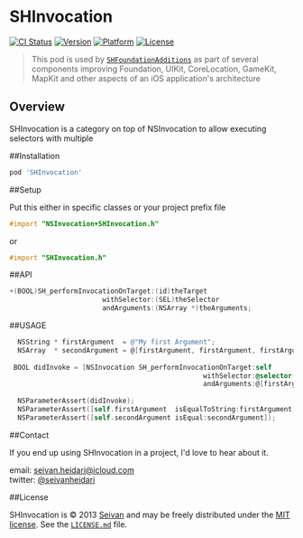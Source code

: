 # SHInvocation

[![CI Status](https://img.shields.io/travis/seivan/SHInvocation.svg?style=flat)](https://travis-ci.org/seivan/SHInvocation)
[![Version](https://img.shields.io/cocoapods/v/SHInvocation.svg?style=flat)](http://cocoadocs.org/docsets/SHInvocation)
[![Platform](https://img.shields.io/cocoapods/p/SHInvocation.svg?style=flat)](http://cocoadocs.org/docsets/SHInvocation)
[![License](https://img.shields.io/cocoapods/l/SHInvocation.svg?style=flat)](http://cocoadocs.org/docsets/SHInvocation)

> This pod is used by [`SHFoundationAdditions`](https://github.com/seivan/SHFoundationAdditions) as part of several components improving Foundation, UIKit, CoreLocation, GameKit, MapKit and other aspects of an iOS application's architecture

Overview
--------

SHInvocation is a category on top of NSInvocation to allow executing selectors with multiple 

##Installation

```ruby
pod 'SHInvocation'
```


##Setup

Put this either in specific classes or your project prefix file

```objective-c
#import "NSInvocation+SHInvocation.h"
```

or

```objective-c
#import "SHInvocation.h"
```

##API


```objective-c
+(BOOL)SH_performInvocationOnTarget:(id)theTarget
                       withSelector:(SEL)theSelector
                       andArguments:(NSArray *)theArguments;
```

##USAGE

```objective-c
  NSString * firstArgument  = @"My first Argument";
  NSArray  * secondArgument = @[firstArgument, firstArgument, firstArgument];
  
 BOOL didInvoke = [NSInvocation SH_performInvocationOnTarget:self 
                                                withSelector:@selector(passTheFirstArgument:passTheSecondArgument:) 
                                                andArguments:@[firstArgument, secondArgument]];
  
  NSParameterAssert(didInvoke);
  NSParameterAssert([self.firstArgument  isEqualToString:firstArgument]);
  NSParameterAssert([self.secondArgument isEqual:secondArgument]);

``` 


##Contact


If you end up using SHInvocation in a project, I'd love to hear about it.

email: [seivan.heidari@icloud.com](mailto:seivan.heidari@icloud.com)  
twitter: [@seivanheidari](https://twitter.com/seivanheidari)

##License

SHInvocation is © 2013 [Seivan](http://www.github.com/seivan) and may be freely
distributed under the [MIT license](http://opensource.org/licenses/MIT).
See the [`LICENSE.md`](https://github.com/seivan/SHInvocation/blob/master/LICENSE.md) file.
